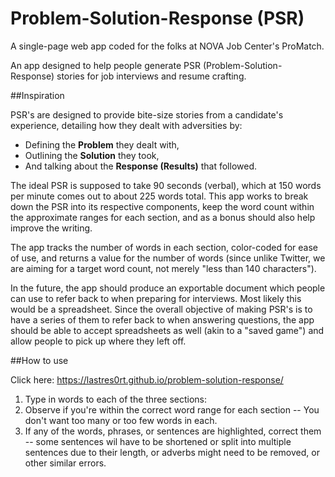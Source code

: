 # Problem-Solution-Response (PSR)
A single-page web app coded for the folks at NOVA Job Center's ProMatch.

An app designed to help people generate PSR (Problem-Solution-Response) stories for job interviews and resume crafting.

##Inspiration

PSR's are designed to provide bite-size stories from a candidate's experience, detailing how they dealt with adversities by:

* Defining the **Problem** they dealt with,
* Outlining the **Solution** they took,
* And talking about the **Response (Results)** that followed.

The ideal PSR is supposed to take 90 seconds (verbal), which at 150 words per minute comes out to about 225 words total. This app works to break down the PSR into its respective components, keep the word count within the approximate ranges for each section, and as a bonus should also help improve the writing.

The app tracks the number of words in each section, color-coded for ease of use, and returns a value for the number of words (since unlike Twitter, we are aiming for a target word count, not merely "less than 140 characters").

In the future, the app should produce an exportable document which people can use to refer back to when preparing for interviews. Most likely this would be a spreadsheet. Since the overall objective of making PSR's is to have a series of them to refer back to when answering questions, the app should be able to accept spreadsheets as well (akin to a "saved game") and allow people to pick up where they left off.

##How to use

Click here: https://lastres0rt.github.io/problem-solution-response/

1. Type in words to each of the three sections:
2. Observe if you're within the correct word range for each section -- You don't want too many or too few words in each.
3. If any of the words, phrases, or sentences are highlighted, correct them -- some sentences wil have to be shortened or split into multiple sentences due to their length, or adverbs might need to be removed, or other similar errors.
